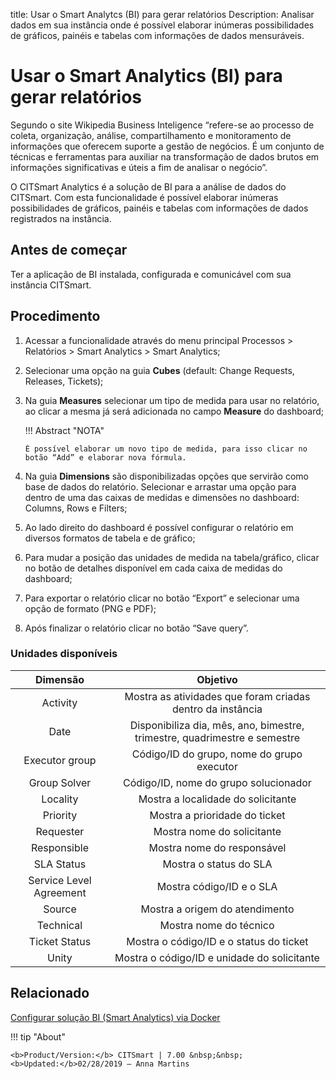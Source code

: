 title: Usar o Smart Analytcs (BI) para gerar relatórios
Description: Analisar dados em sua instância onde é possível elaborar inúmeras possibilidades de gráficos, painéis e tabelas com informações de dados mensuráveis.
# Usar o Smart Analytics (BI) para gerar relatórios


Segundo o site Wikipedia Business Inteligence “refere-se ao processo de coleta,
organização, análise, compartilhamento e monitoramento de informações que
oferecem suporte a gestão de negócios. É um conjunto de técnicas e ferramentas
para auxiliar na transformação de dados brutos em informações significativas e
úteis a fim de analisar o negócio”.

O CITSmart Analytics é a solução de BI para a análise de dados do CITSmart. Com esta funcionalidade é possível elaborar inúmeras possibilidades de gráficos, painéis e tabelas com informações de dados registrados na instância.

Antes de começar
----------------

Ter a aplicação de BI instalada, configurada e comunicável com sua instância
CITSmart.

Procedimento
------------

1.  Acessar a funcionalidade através do menu principal Processos \> Relatórios
    \> Smart Analytics \> Smart Analytics;

2.  Selecionar uma opção na guia **Cubes** (default: Change Requests, Releases,
    Tickets);

3.  Na guia **Measures** selecionar um tipo de medida para usar no relatório, ao
    clicar a mesma já será adicionada no campo **Measure** do dashboard;


    !!! Abstract "NOTA"

        É possível elaborar um novo tipo de medida, para isso clicar no botão “Add” e elaborar nova fórmula.
        
    
1.  Na guia **Dimensions** são disponibilizadas opções que servirão como base de
    dados do relatório. Selecionar e arrastar uma opção para dentro de uma das
    caixas de medidas e dimensões no dashboard: Columns, Rows e Filters;

2.  Ao lado direito do dashboard é possível configurar o relatório em diversos
    formatos de tabela e de gráfico;

3.  Para mudar a posição das unidades de medida na tabela/gráfico, clicar no
    botão de detalhes disponível em cada caixa de medidas do dashboard;

4.  Para exportar o relatório clicar no botão “Export” e selecionar uma opção de
    formato (PNG e PDF);

5.  Após finalizar o relatório clicar no botão “Save query”.



### Unidades disponíveis

|             Dimensão            |                                      Objetivo                                     |
|:-------------------------------:|:---------------------------------------------------------------------------------:|
|             Activity            |            Mostra as atividades que   foram criadas dentro da instância           |
|               Date              |    Disponibiliza dia,   mês, ano, bimestre, trimestre, quadrimestre e semestre    |
|          Executor group         |                    Código/ID   do grupo, nome do grupo executor                   |
|           Group Solver          |                      Código/ID, nome do grupo   solucionador                      |
|             Locality            |                        Mostra a localidade do   solicitante                       |
|             Priority            |                          Mostra a prioridade do   ticket                          |
|            Requester            |                            Mostra nome do   solicitante                           |
|           Responsible           |                            Mostra nome do   responsável                           |
|            SLA Status           |                               Mostra o status do SLA                              |
|    Service Level   Agreement    |                              Mostra código/ID e o SLA                             |
|              Source             |                          Mostra   a origem do atendimento                         |
|            Technical            |                               Mostra nome do técnico                              |
|          Ticket Status          |                     Mostra o código/ID e o   status do ticket                     |
|              Unity              |                   Mostra   o código/ID e unidade do solicitante                   |



Relacionado
-----------

[Configurar solução BI (Smart Analytics) via Docker](/pt-br/citsmart-7/additional-features/smart-analytics/install-bi-docker.html)


!!! tip "About"

    <b>Product/Version:</b> CITSmart | 7.00 &nbsp;&nbsp;
    <b>Updated:</b>02/28/2019 – Anna Martins

